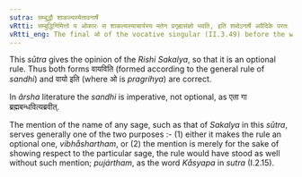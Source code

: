 ```yaml
---
sutra: सम्बुद्धौ शाकल्यस्येतावनार्षे
vRtti: सम्बुद्धिनिमित्तो य ओकारः स शाकल्यस्याचार्यस्य मतेन प्रगृह्यसंज्ञो भवति, इति शब्देऽनार्षे अवैदिके परतः ॥
vRtti_eng: The final ओ of the vocative singular (II.3.49) before the word इति according to _Sakalya_, in secular or non-vedic literature, is _pragrihya_.
---
```

This _sūtra_ gives the opinion of the _Rishi_ _Sakalya_, so that it is an optional rule. Thus both forms वायविति (formed according to the general rule of _sandhi_) and वायो इति (where ओ is _pragrihya_) are correct.

In _ârsha_ literature the _sandhi_ is imperative, not optional, as एता गा ब्रह्मबन्धवित्यब्रवीत्.

The mention of the name of any sage, such as that of _Sakalya_ in this _sūtra_, serves generally one of the two purposes :- (1) either it makes the rule an optional one, _vibhåshartham_, or (2) the mention is merely for the sake of showing respect to the particular sage, the rule would have stood as well without such mention; _pujártham_, as the word _Kåsyapa_ in _sutra_ (I.2.15).
